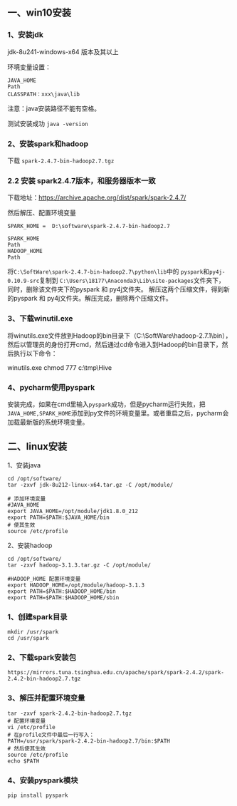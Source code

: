 ## 一、win10安装

### 1、安装jdk
jdk-8u241-windows-x64 版本及其以上

环境变量设置：
```
JAVA_HOME
Path
CLASSPATH：xxx\java\lib
```
注意：java安装路径不能有空格。

测试安装成功
`java -version`

### 2、安装spark和hadoop

下载 `spark-2.4.7-bin-hadoop2.7.tgz`

### 2.2 安装 spark2.4.7版本，和服务器版本一致

下载地址：https://archive.apache.org/dist/spark/spark-2.4.7/

然后解压、配置环境变量

```
SPARK_HOME =  D:\software\spark-2.4.7-bin-hadoop2.7
```



```
SPARK_HOME
Path
HADOOP_HOME
Path
```

将`C:\SoftWare\spark-2.4.7-bin-hadoop2.7\python\lib`中的
`pyspark`和`py4j-0.10.9-src`复制到
`C:\Users\18177\Anaconda3\Lib\site-packages`文件夹下，
同时，删除该文件夹下的pyspark 和 py4j文件夹。
解压这两个压缩文件，得到新的pyspark 和 py4j文件夹。解压完成，删除两个压缩文件。





### 3、下载winutil.exe

将winutils.exe文件放到Hadoop的bin目录下（C:\SoftWare\hadoop-2.7.1\bin），然后以管理员的身份打开cmd，然后通过cd命令进入到Hadoop的bin目录下，然后执行以下命令：

winutils.exe chmod 777 c:\tmp\Hive


### 4、pycharm使用pyspark
安装完成，如果在cmd里输入`pyspark`成功，但是pycharm运行失败，把`JAVA_HOME,SPARK_HOME`添加到py文件的环境变量里。或者重启之后，pycharm会加载最新版的系统环境变量。

## 二、linux安装

1、安装java

```
cd /opt/software/
tar -zxvf jdk-8u212-linux-x64.tar.gz -C /opt/module/
```

```
# 添加环境变量
#JAVA_HOME
export JAVA_HOME=/opt/module/jdk1.8.0_212
export PATH=$PATH:$JAVA_HOME/bin
# 使其生效
source /etc/profile
```

2、安装hadoop

```
cd /opt/software/
tar -zxvf hadoop-3.1.3.tar.gz -C /opt/module/
```

```
#HADOOP_HOME 配置环境变量
export HADOOP_HOME=/opt/module/hadoop-3.1.3
export PATH=$PATH:$HADOOP_HOME/bin
export PATH=$PATH:$HADOOP_HOME/sbin
```



### 1、创建spark目录

```
mkdir /usr/spark
cd /usr/spark
```

### 2、下载spark安装包

```
https://mirrors.tuna.tsinghua.edu.cn/apache/spark/spark-2.4.2/spark-2.4.2-bin-hadoop2.7.tgz
```

### 3、解压并配置环境变量

```
tar -zxvf spark-2.4.2-bin-hadoop2.7.tgz
# 配置环境变量
vi /etc/profile
# 在profile文件中最后一行写入：
PATH=/usr/spark/spark-2.4.2-bin-hadoop2.7/bin:$PATH
# 然后使其生效
source /etc/profile
echo $PATH
```

### 4、安装pyspark模块

```
pip install pyspark
```

